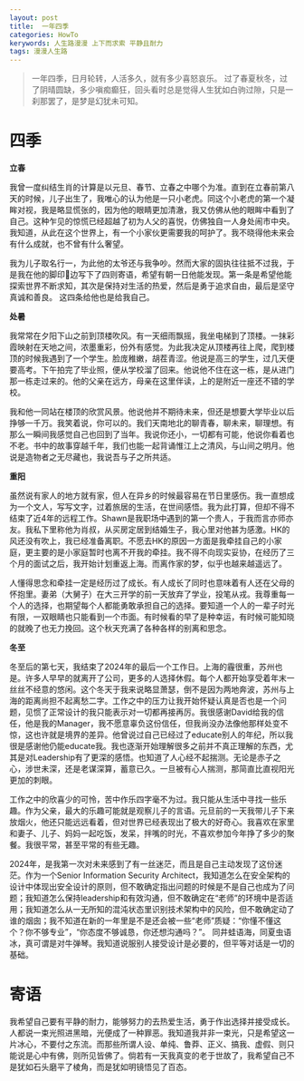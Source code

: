 ```yaml
---
layout: post
title:  一年四季
categories: HowTo
kerywords: 人生路漫漫 上下而求索 平静且耐力
tags: 漫漫人生路
---
```


> 一年四季，日月轮转，人活多久，就有多少喜怒哀乐。 过了春夏秋冬，过了阴晴圆缺，多少嗔痴癫狂，回头看时总是觉得人生犹如白驹过隙，只是一刹那罢了，是梦是幻犹未可知。

# 四季

**立春**

我曾一度纠结生肖的计算是以元旦、春节、立春之中哪个为准。直到在立春前第八天的时候，儿子出生了，我唯心的认为他是一只小老虎。同这个小老虎的第一个凝眸对视，我是略显慌张的，因为他的眼睛更加清澈，我又仿佛从他的眼眸中看到了自己。这种乍见的惊慌已经超越了初为人父的喜悦，仿佛独自一人身处闹市中央。我知道，从此在这个世界上，有一个小家伙更需要我的呵护了。我不晓得他未来会有什么成就，也不曾有什么奢望。

我为儿子取名行一，为此他的太爷还与我争吵。然而大家的固执往往抵不过我，于是我在他的脚印👣边写下了四则寄语，希望有朝一日他能发现。第一条是希望他能探索世界不断求知，其次是保持对生活的热爱，然后是勇于追求自由，最后是坚守真诚和善良。 这四条给他也是给我自己。


**处暑**

我常常在夕阳下山之前到顶楼吹风。有一天细雨飘摇，我坐电梯到了顶楼。一抹彩霞映射在天地之间，浓墨重彩，份外有感觉。为此我决定从顶楼再往上爬，爬到楼顶的时候我遇到了一个学生。脸庞稚嫩，胡茬青涩。他说是高三的学生，过几天便要高考。下午拍完了毕业照，便从学校溜了回来。他说他不住在这一栋，是从进门那一栋走过来的。他的父亲在远方，母亲在这里伴读，上的是附近一座还不错的学校。

我和他一同站在楼顶的欣赏风景。他说他并不期待未来，但还是想要大学毕业以后挣够一千万。我笑着说，你可以的。我们天南地北的聊青春，聊未来，聊理想。有那么一瞬间我感觉自己也回到了当年。我说你还小，一切都有可能，他说你看着也不老。书中的故事穿越千年，我们也能一起背诵惟江上之清风，与山间之明月。他说是造物者之无尽藏也，我说吾与子之所共适。

**重阳**

虽然说有家人的地方就有家，但人在异乡的时候最容易在节日里感伤。我一直想成为一个文人，写写文字，过着旅居的生活，在世间感悟。我为此打算，但却不得不结束了近4年的远程工作。Shawn是我职场中遇到的第一个贵人，于我而言亦师亦友。我私下里称他为肖叔，从买房定居到结婚生子，我心里对他甚为感激。HK的风还没有吹上，我已经准备离职。不愿去HK的原因一方面是我牵挂自己的小家庭，更主要的是小家庭暂时也离不开我的牵挂。我不得不向现实妥协，在经历了三个月的面试之后，我开始计划重返上海。而离作家的梦，似乎也越来越遥远了。

人懂得思念和牵挂一定是经历过了成长。有人成长了同时也意味着有人还在父母的怀抱里。妻弟（大舅子）在大三开学的前一天放弃了学业，投笔从戎。我尊重每一个人的选择，也期望每个人都能勇敢承担自己的选择。要知道一个人的一辈子时光有限，一双眼睛也只能看到一个市面。有时候看的早了是种幸运，有时候可能知晓的就晚了也无力挽回。这个秋天充满了各种各样的别离和思念。

**冬至**

冬至后的第七天，我结束了2024年的最后一个工作日。上海的霾很重，苏州也是。许多人早早的就离开了公司，更多的人选择休假。每个人都开始享受着年末一丝丝不经意的悠闲。这个冬天于我来说略显萧瑟，倒不是因为两地奔波，苏州与上海的距离尚担不起离愁二字。工作之中的压力让我开始怀疑认真是否也是一个问题，见惯了正常设计的我只能表示对一切都再接再厉。我很感谢David给我的信任，他是我的Manager，我不愿意辜负这份信任，但我尚没办法像他那样处变不惊，这也许就是境界的差异。他曾说过自己已经过了educate别人的年纪，所以我很是感谢他仍能educate我。我也逐渐开始理解很多之前并不真正理解的东西，尤其是对Leadership有了更深的感悟。也知道了人心经不起揣测。无论是赤子之心，涉世未深，还是老谋深算，蓄意已久。一旦被有心人揣测，那简直比直视阳光更加的刺眼。

工作之中的欣喜少的可怜，苦中作乐四字毫不为过。我只能从生活中寻找一些乐趣。作为父亲，最大的乐趣可能就是观察儿子的言语。元旦前的一天我带儿子下来放烟火，他还只能远远看着，但对世界已经表现出了极大的好奇心。我喜欢在家里和妻子、儿子、妈妈一起吃饭，发呆，拌嘴的时光，不喜欢参加今年挣了多少的聚餐。我很平常，甚至平常的有些无趣。

2024年，是我第一次对未来感到了有一丝迷茫，而且是自己主动发现了这份迷茫。作为一个Senior Information Security Architect，我知道怎么在安全架构的设计中体现出安全设计的原则，但不敢确定指出问题的时候是不是自己也成为了问题；我知道怎么保持leadership和有效沟通，但不敢确定在“老师”的环境中是否适用；我知道怎么从一无所知的混沌状态里识别技术架构中的风险，但不敢确定动了谁的烟囱；我不知道在新的一年里是不是还会被一些“老师”质疑：“你懂不懂这个？你不够专业”，“你态度不够诚恳，你还想沟通吗？”。 同井蛙语海，同夏虫语冰，真可谓是对牛弹琴。我知道说服别人接受设计是必要的，但平等对话是一切的基础。

# 寄语

我希望自己要有平静的耐力，能够努力的去热爱生活，勇于作出选择并接受成长。人都说一束光照进黑暗，光便成了一种罪恶。我知道我并非一束光，只是希望这一片冰心，不要付之东流。而那些所谓人设、单纯、鲁莽、正义、搞我、虚假、则只能说是心中有佛，则所见皆佛了。倘若有一天我真变的老于世故了，我希望自己不是犹如石头磨平了棱角，而是犹如明镜悟见了百态。
